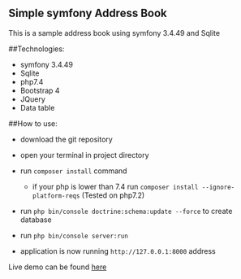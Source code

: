 ## Simple symfony Address Book

This is a sample address book using symfony 3.4.49 and Sqlite

##Technologies:
 -  symfony 3.4.49
 -  Sqlite
 -  php7.4
  - Bootstrap 4
  - JQuery
  - Data table

##How to use:

  - download the git repository
  - open your terminal in project directory
  - run `composer install` command
     
    - if your php is lower than 7.4 run `composer install --ignore-platform-reqs` (Tested on php7.2)
    
  - run `php bin/console doctrine:schema:update --force` to create database
  - run `php bin/console server:run`
  - application is now running `http://127.0.0.1:8000` address

Live demo can be found [here](https://address.devbase.ir)


